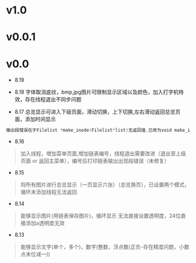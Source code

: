 
# v1.0

# v0.0.1

# v0.0

- 8.19

- 8.18
字体取消底纹，bmp,jpg图片可限制显示区域以及颜色，加入打字机特效，存在线程退出不同步问题
- 8.17
总览显示可进入下级页面，滑动切换，上下切换,左右滑动返回总览页面，添加时间显示
```c++
输出段错误在于Filelist *make_inode(Filelist*list)无返回值,已改为void make_inode
```

- 8.16

> 加入线程，增加菜单页面,增加链表编号，线程退出需要改进（退出至上级页面 or 返回主菜单），编号后打印链表输出出现段错误（未修复）

- 8.15

> 将所有图片进行总览显示（一页显示六张）（总览换页），已设置两个模式，循环未添加线程无法返回

- 8.14

> 能够显示图片(用链表保存图片)，循环显示
> 无法直接设置透明度，24位直接添加a透明度无效

- 8.13

> 能够显示文字(单个，多个)，数字(整数，浮点数(正负-存在精度问题，小数点末位减一))
